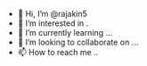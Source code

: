 - 👋 Hi, I’m @rajakin5
- 👀 I’m interested in .
- 🌱 I’m currently learning ...
- 💞️ I’m looking to collaborate on ...
- 📫 How to reach me ..

<!---
rajakin5/rajakin5 is a ✨ special ✨ repository because its `README.md` (this file) appears on your GitHub profile.
You can click the Preview link to take a look at your changes.
--->
